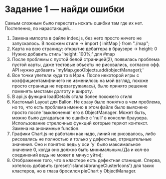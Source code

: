 # Задание 1 — найди ошибки

Самым сложным было перестать искать ошибки там где их нет.
Постепенно, по нарастающей...

1. Замена импорта в файле index.js, без него просто ничего не запускалось. В похожем стиле -> import { initMap } from "./map";
2. Карта на всю страницу: открытие дебаггера в браузере ->  height: 0 
    Нужно добавить стиль 'height: 100%;' для #map
3. После проблемы с пустой белой страницей(2), появилась проблема пустой карты, даже тестовые обьекты не рисовались, согласно офф. API нужно добавить 'myMap.geoObjects.add(objectManager);'
4. Все точки улетели куда то в Иран. После некоторой игры с коэффициентами(ничего не изменилось на мой взгляд, похоже просто страница не перезагружалась), было принято решение поменять местами долготу и широту.
5. В api.js функция loadDetails стала более похожего стиля
6. Кастомый Layout для Ballon. Не сразу было понятно в чем проблема, но то, что есть проблема именно в этом файле было выяснено просто после 'выключения' его в ObjectManager. Может быть, можно было догадаться по ошибке с 'null' в консоли браузера. Использование стрелочных функций которые теряют контекст. Замена на анонимные function.
7. Графики Chart.js не работали как надо, линий не рисовалось, либо рисовались не полностью и только у дефектных, отрицательные значения. Оно и понятно ведь у оси 'y' было максимальное значение 0, когда оно должно быть минимальным.(Да и кол-во соединений ведь не может в минус уйти);
8. Отображение того, что в кластере есть дефектная станиция. Сперва, хотелось добавить {preset:'islands#orangeClusterIcons'} для таких кластеров, но в глаза бросился pieChart у ObjectManager.